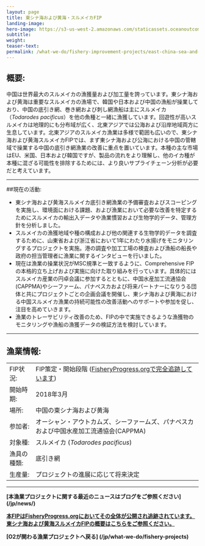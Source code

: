```yaml
---
layout: page 
title: 東シナ海および黄海・スルメイカFIP
landing-image:
hero-image: https://s3-us-west-2.amazonaws.com/staticassets.oceanoutcomes.org/hero+photos/east-china-sea-and-yellow-sea-squid-hero.jpg
subtitle:
weight: 
teaser-text:
permalink: /what-we-do/fishery-improvement-projects/east-china-sea-and-yellow-sea-squid
---
```

<h2>概要:</h2>

中国は世界最大のスルメイカの漁獲量および加工量を誇っています。東シナ海および黄海は重要なスルメイカの漁場で、韓国や日本および中国の漁船が操業しており、中国の底引き網、巻き網および刺し網漁船は主にスルメイカ（*Todarodes pacificus*）を他の魚種と一緒に漁獲しています。回遊性が高いスルメイカは地理的にも分布域が広く、北東アジアでは公海および沿岸地域両方に生息しています。北東アジアのスルメイカ漁業は多様で範囲も広いので、東シナ海および黄海スルメイカFIPでは、まず東シナ海および公海における中国の管轄域で操業する中国の底引き網漁業の改善に重点を置いています。本種の主な市場はEU、米国、日本および韓国ですが、製品の流れをより理解し、他のイカ種が本種に混ざる可能性を排除するためには、より良いサプライチェーン分析が必要だと考えています。

---

##現在の活動:

* 東シナ海および黄海スルメイカ底引き網漁業の予備審査およびスコーピングを実施し、環境面における課題、および漁業において必要な改善を特定するためにスルメイカの輸出入データや漁業慣習および生物学的データ、管理方針を分析しました。
* スルメイカの漁獲地域や種の構成および他の関連する生物学的データを調査するために、山東省および浙江省において1年にわたり水揚げをモニタリングするプロジェクトを実施。港の調査や加工工場の検査および漁船の船長や政府の担当管理者に漁業に関するインタビューを行いました。 
* 現在は漁業の操業状況がMSC規準と一致するように、Comprehensive FIPの本格的立ち上げおよび実施に向けた取り組みを行っています。具体的にはスルメイカ産業の円卓会議に参加するとともに、中国水産加工流通協会(CAPPMA)やシーファーム、パナペスカおよび将来パートナーになりうる団体と共にプロジェクトごとの企画会議を開催し、東シナ海および黄海における中国スルメイカ漁業の持続可能性の改善活動へのサポートや参加を促し、注目を高めていきます。
* 漁業のトレーサビリティ改善のため、FIPの中で実施できるような漁獲物のモニタリングや漁船の漁獲データの検証方法を検討しています。

---

<h2>漁業情報:</h2>

|||
| :--- | --- |
| FIP状況: | FIP策定・開始段階 (<a href="https://fisheryprogress.org/fip-profile/east-china-sea-and-yellow-sea-japanese-flying-squid-trawl" target="_blank">FisheryProgress.orgで完全追跡しています</a>) |
| 開始時期: | 2018年3月 |
| 場所: | 中国の東シナ海および黄海 |
| 参加者: | オーシャン・アウトカムズ、シーファームズ、パナペスカおよび中国水産加工流通協会(CAPPMA) |
| 対象種: | スルメイカ (*Todarodes pacificus*) |
| 漁具の種類: | 底引き網 |
| 生産量: | プロジェクトの進展に応じて将来決定 |

---

**[本漁業プロジェクトに関する最近のニュースはブログをご参照ください] (/jp/news/)**

<a href="https://fisheryprogress.org/fip-profile/east-china-sea-and-yellow-sea-japanese-flying-squid-trawl" target="_blank">**本FIPはFisheryProgress.orgにおいてその全体が公開され追跡されています。東シナ海および黄海スルメイカFIPの概要はこちらをご参照ください。**</a>

**[O2が関わる漁業プロジェクトへ戻る] (/jp/what-we-do/fishery-projects)** 
